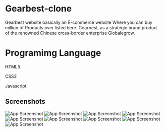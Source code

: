 
# Gearbest-clone

Gearbest website basically an E-commerce website Where you can buy million of Products over listed here.
Gearbest, as a strategic brand product of the renowned Chinese cross-border enterprise Globalegrow.

# Programimg Language 

HTML5

CSS3

Javascript







## Screenshots

![App Screenshot](https://miro.medium.com/max/1400/1*nISTkj_oi4-0nN59dH6Bxw.png)
![App Screenshot](https://cdn-images-1.medium.com/max/1200/1*QBKbyzkMwgKQN7Y_BoNGxg.png)
![App Screenshot](https://cdn-images-1.medium.com/max/1200/1*4QXGgoleft5AOfIZM1Vd8A.png)
![App Screenshot](https://cdn-images-1.medium.com/max/1200/1*bUJHCA8zMvkTxuiPqvJLOw.png)
![App Screenshot](https://cdn-images-1.medium.com/max/1200/1*Y5LBEgP3vHuOOfCKtsCyDw.png)
![App Screenshot](https://cdn-images-1.medium.com/max/1200/1*196rWrF2RAWODCES5srlrA.png)
![App Screenshot](https://cdn-images-1.medium.com/max/1200/1*h5XaBNBrpVvMsUSjunpaZQ.png)
![App Screenshot](https://cdn-images-1.medium.com/max/1200/1*HqYwbnPYdSaViqRcDPDqCQ.png)
![App Screenshot](https://cdn-images-1.medium.com/max/1200/1*bMEhSeqKJ8NdJk9oxtVLzA.png)







